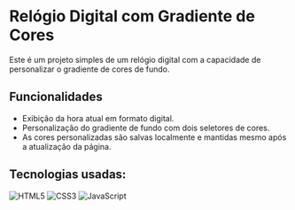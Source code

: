 # Relógio Digital com Gradiente de Cores

Este é um projeto simples de um relógio digital com a capacidade de personalizar o gradiente de cores de fundo.

## Funcionalidades

- Exibição da hora atual em formato digital.
- Personalização do gradiente de fundo com dois seletores de cores.
- As cores personalizadas são salvas localmente e mantidas mesmo após a atualização da página.

## Tecnologias usadas:
![HTML5](https://img.shields.io/badge/html5-%23E34F26.svg?style=for-the-badge&logo=html5&logoColor=white)
![CSS3](https://img.shields.io/badge/css3-%231572B6.svg?style=for-the-badge&logo=css3&logoColor=white)
![JavaScript](https://img.shields.io/badge/javascript-%23323330.svg?style=for-the-badge&logo=javascript&logoColor=%23F7DF1E)
